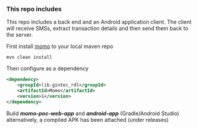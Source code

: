 ### This repo includes

This repo includes a back end and an Android application client. The client will receive SMSs, extract transaction details and then send them back to the server.

First install [momo](https://github.com/SharkFourSix/momo) to your local maven repo

```
mvn clean install
```

Then configure as a dependency

```xml
<dependency>
	<groupId>lib.gintec_rdl</groupId>
	<artifactId>Momo</artifactId>
	<version>1</version>
</dependency>
```

Build ***momo-poc-web-app*** and ***android-app*** (Gradle/Android Studio) alternatively, a compiled APK has been attached (under releases)

